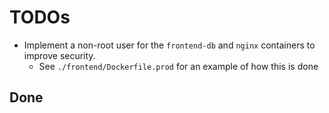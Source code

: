 # TODOs

- Implement a non-root user for the `frontend-db` and `nginx` containers to improve security.
    - See `./frontend/Dockerfile.prod` for an example of how this is done 

## Done

